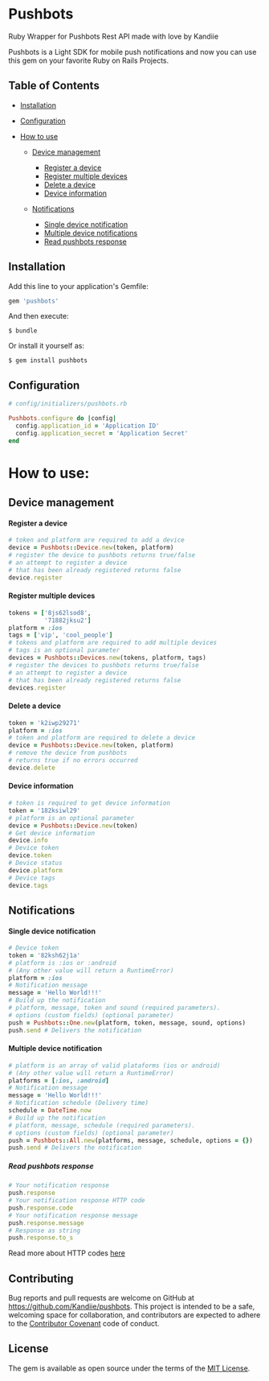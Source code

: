 # Pushbots

Ruby Wrapper for Pushbots Rest API made with love by Kandiie

Pushbots is a Light SDK for mobile push notifications and now you can use
this gem on your favorite Ruby on Rails Projects.

## Table of Contents
- [Installation](#installation)
- [Configuration](#configuration)

- [How to use](#how-to-use)
  - [Device management](#device-management)
    - [Register a device](#register-a-device)
    - [Register multiple devices](#register-multiple-devices)
    - [Delete a device](#delete-a-device)
    - [Device information](#device-information)

  - [Notifications](#notifications)
    - [Single device notification](#single-device-notification)
    - [Multiple device notifications](#multiple-device-notification)
    - [Read pushbots response](#read-pushbots-response)


## Installation

Add this line to your application's Gemfile:

```ruby
gem 'pushbots'
```

And then execute:

    $ bundle

Or install it yourself as:

    $ gem install pushbots

## Configuration
```ruby
# config/initializers/pushbots.rb

Pushbots.configure do |config|
  config.application_id = 'Application ID'
  config.application_secret = 'Application Secret'
end
```

# How to use:
## Device management
#### Register a device
```ruby
# token and platform are required to add a device
device = Pushbots::Device.new(token, platform)
# register the device to pushbots returns true/false
# an attempt to register a device
# that has been already registered returns false
device.register
```

#### Register multiple devices
```ruby
tokens = ['8js62lsod8',
          '71882jksu2']
platform = :ios
tags = ['vip', 'cool_people']
# tokens and platform are required to add multiple devices
# tags is an optional parameter
devices = Pushbots::Devices.new(tokens, platform, tags)
# register the devices to pushbots returns true/false
# an attempt to register a device
# that has been already registered returns false
devices.register
```

#### Delete a device
```ruby
token = 'k2iwp29271'
platform = :ios
# token and platform are required to delete a device
device = Pushbots::Device.new(token, platform)
# remove the device from pushbots
# returns true if no errors occurred
device.delete
```

#### Device information
```ruby
# token is required to get device information
token = '182ksiwl29'
# platform is an optional parameter
device = Pushbots::Device.new(token)
# Get device information
device.info
# Device token
device.token
# Device status
device.platform
# Device tags
device.tags
```

## Notifications
#### Single device notification
```ruby
# Device token
token = '82ksh62j1a'
# platform is :ios or :android
# (Any other value will return a RuntimeError)
platform = :ios
# Notification message
message = 'Hello World!!!'
# Build up the notification
# platform, message, token and sound (required parameters).
# options (custom fields) (optional parameter)
push = Pushbots::One.new(platform, token, message, sound, options)
push.send # Delivers the notification
```

#### Multiple device notification
```ruby
# platform is an array of valid plataforms (ios or android)
# (Any other value will return a RuntimeError)
platforms = [:ios, :android]
# Notification message
message = 'Hello World!!!'
# Notification schedule (Delivery time)
schedule = DateTime.now
# Build up the notification
# platform, message, schedule (required parameters).
# options (custom fields) (optional parameter)
push = Pushbots::All.new(platforms, message, schedule, options = {})
push.send # Delivers the notification
```

##### Read pushbots response
```ruby
# Your notification response
push.response
# Your notification response HTTP code
push.response.code
# Your notification response message
push.response.message
# Response as string
push.response.to_s
```

Read more about HTTP codes [here](https://en.wikipedia.org/wiki/List_of_HTTP_status_codes)
## Contributing

Bug reports and pull requests are welcome on GitHub at https://github.com/Kandiie/pushbots. This project is intended to be a safe, welcoming space for collaboration, and contributors are expected to adhere to the [Contributor Covenant](http://contributor-covenant.org) code of conduct.

## License

The gem is available as open source under the terms of the [MIT License](http://opensource.org/licenses/MIT).
